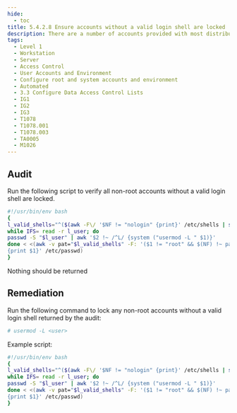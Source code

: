 ```yaml
---
hide:
  - toc
title: 5.4.2.8 Ensure accounts without a valid login shell are locked
description: There are a number of accounts provided with most distributions that are used to manage applications and are not intended to provide an interactive shell. Furthermore, a user may add special accounts that are not intended to provide an interactive shell.
tags:
  - Level 1
  - Workstation
  - Server
  - Access Control
  - User Accounts and Environment
  - Configure root and system accounts and environment
  - Automated
  - 3.3 Configure Data Access Control Lists
  - IG1
  - IG2
  - IG3
  - T1078
  - T1078.001
  - T1078.003
  - TA0005
  - M1026
---
```


## Audit
Run the following script to verify all non-root accounts without a valid login shell are locked.
```bash linenums="1"
#!/usr/bin/env bash
{
l_valid_shells="^($(awk -F\/ '$NF != "nologin" {print}' /etc/shells | sed -rn '/^\//{s,/,\\\\/,g;p}' | paste -s -d '|' - ))$"
while IFS= read -r l_user; do
passwd -S "$l_user" | awk '$2 !~ /^L/ {system ("usermod -L " $1)}'
done < <(awk -v pat="$l_valid_shells" -F: '($1 != "root" && $(NF) !~ pat)
{print $1}' /etc/passwd)
}
```
Nothing should be returned

## Remediation
Run the following command to lock any non-root accounts without a valid login shell returned by the audit:
```bash
# usermod -L <user>
```

Example script:
```bash linenums="1"
#!/usr/bin/env bash
{
l_valid_shells="^($(awk -F\/ '$NF != "nologin" {print}' /etc/shells | sed -rn '/^\//{s,/,\\\\/,g;p}' | paste -s -d '|' - ))$"
while IFS= read -r l_user; do
passwd -S "$l_user" | awk '$2 !~ /^L/ {system ("usermod -L " $1)}'
done < <(awk -v pat="$l_valid_shells" -F: '($1 != "root" && $(NF) !~ pat)
{print $1}' /etc/passwd)
}
```

